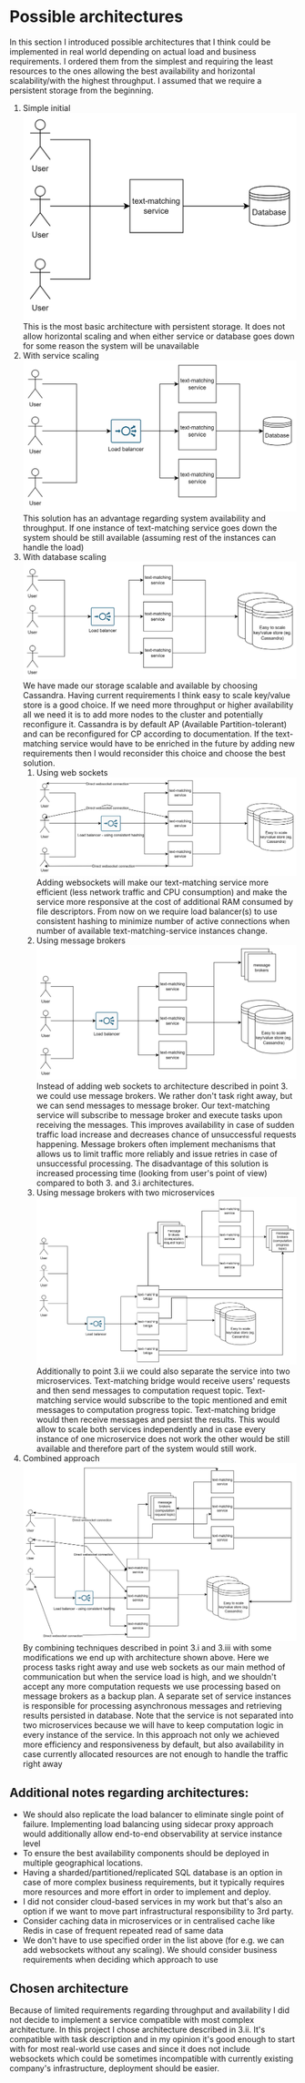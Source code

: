 # Possible architectures

In this section I introduced possible architectures that I think could be implemented in real world depending on actual load and
business requirements. I ordered them from the simplest and requiring the least resources to the ones allowing the best
availability and horizontal scalability/with the highest throughput. I assumed that we require a persistent storage from the beginning.

1. Simple initial
   ![1 - simplest initial](possibleArchitectures/1-simple-initial.png)<br/>
   This is the most basic architecture with persistent storage. It does not allow horizontal scaling and when either
   service or database goes down for some reason the system will be unavailable
2. With service scaling
   ![2 - with service scaling](possibleArchitectures/2-with-service-scaling.png)<br/>
   This solution has an advantage regarding system availability and throughput. If one instance of text-matching service goes down
   the system should be still available (assuming rest of the instances can handle the load)
3. With database scaling
   ![3 - with database scaling](possibleArchitectures/3-with-database-scaling.png)<br>
   We have made our storage scalable and available by choosing Cassandra. Having current requirements I think easy to scale key/value store is a good choice. If
   we need more throughput or higher availability all we need it is to add more nodes to the cluster and potentially reconfigure it. Cassandra is by default
   AP (Available Partition-tolerant) and can be reconfigured for CP according to documentation. If the text-matching service would have to be enriched in the
   future by adding new requirements then I would reconsider this choice and choose the best solution.
    1. Using web sockets
       ![3.1 - with websockets](possibleArchitectures/3.1-with-web-sockets.png)<br/>
       Adding websockets will make our text-matching service more efficient (less network traffic and CPU consumption) and make the service more
       responsive at the cost of additional RAM consumed by file descriptors. From now on we require load balancer(s) to use consistent hashing to
       minimize number of active connections when number of available text-matching-service instances change.
    2. Using message brokers
       ![3.2 - with message brokers](possibleArchitectures/3.2-with-message-brokers.png)<br/>
       Instead of adding web sockets to architecture described in point 3. we could use message brokers. We rather don't task right away, but we
       can send messages to message broker. Our text-matching service will subscribe to message broker and execute tasks upon receiving the messages.
       This improves availability in case of sudden traffic load increase and decreases chance of unsuccessful requests happening. Message brokers
       often implement mechanisms that allows us to limit traffic more reliably and issue retries in case of unsuccessful processing. The disadvantage of this
       solution is increased processing time (looking from user's point of view) compared to both 3. and 3.i architectures.
    3. Using message brokers with two microservices
       ![3.3 - message brokers and microservices](possibleArchitectures/3.3-message-brokers-microservices.png)<br/>
       Additionally to point 3.ii we could also separate the service into two microservices. Text-matching bridge would receive users' requests and then send
       messages to computation request topic. Text-matching service would subscribe to the topic mentioned and emit messages to computation progress topic.
       Text-matching bridge would then receive messages and persist the results. This would allow to scale both services independently and in case every
       instance of
       one microservice does not work the other would be still available and therefore part of the system would still work.
4. Combined approach
   ![4 - combined approach](possibleArchitectures/4-combined-approach.png)<br/>
   By combining techniques described in point 3.i and 3.iii with some modifications we end up with architecture shown above. Here we process tasks right away and
   use web sockets as our main method of communication but when the service load is high, and we shouldn't accept any more computation requests we use
   processing based on message brokers as a backup plan. A separate set of service instances is responsible for processing asynchronous messages and retrieving
   results persisted in database. Note that the service is not separated into two microservices because we will have to keep computation logic in every instance
   of the service. In this approach not only we achieved more efficiency and responsiveness by default, but also availability in case currently allocated
   resources are not enough to handle the traffic right away

## Additional notes regarding architectures:

- We should also replicate the load balancer to eliminate single point of failure.
  Implementing load balancing using sidecar proxy approach would additionally allow end-to-end observability at service instance level
- To ensure the best availability components should be deployed in multiple geographical locations.
- Having a sharded/partitioned/replicated SQL database is an option in case of more complex business requirements, but it typically requires more
  resources and more effort in order to implement and deploy.
- I did not consider cloud-based services in my work but that's also an option if we want to move part infrastructural responsibility to 3rd party.
- Consider caching data in microservices or in centralised cache like Redis in case of frequent repeated read of same data
- We don't have to use specified order in the list above (for e.g. we can add websockets without any scaling). We should consider business requirements when
  deciding which approach to use

## Chosen architecture

Because of limited requirements regarding throughput and availability I did not decide to implement a service compatible with most complex architecture. In this
project I chose architecture described in 3.ii. It's compatible with task description and in my opinion it's good enough to start with for most real-world use cases and since it does not include
websockets which could be sometimes incompatible with currently existing company's infrastructure, deployment should be easier.    
